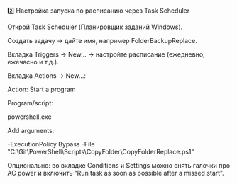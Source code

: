 2️⃣ Настройка запуска по расписанию через Task Scheduler

Открой Task Scheduler (Планировщик заданий Windows).

Создать задачу → дайте имя, например FolderBackupReplace.

Вкладка Triggers → New... → настройте расписание (ежедневно, ежечасно и т.д.).

Вкладка Actions → New...:

Action: Start a program

Program/script:

powershell.exe


Add arguments:

-ExecutionPolicy Bypass -File "C:\Git\PowerShell\Scripts\СopyFolder\CopyFolderReplace.ps1"


Опционально: во вкладке Conditions и Settings можно снять галочки про AC power и включить “Run task as soon as possible after a missed start”.